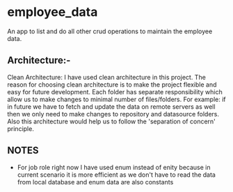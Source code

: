 # employee_data

An app to list and do all other crud operations to maintain the employee data.

## Architecture:-
Clean Architecture: I have used clean architecture in this project. The reason for choosing clean architecture is to make the project flexible and easy for future development. Each folder has separate responsibility which allow us to make changes to minimal number of files/folders.
For example: if in future we have to fetch and update the data on remote servers as well then we only need to make changes to repository and datasource folders. Also this architecture would help us to follow the 'separation of concern' principle.

## NOTES
- For job role right now I have used enum instead of enity because in current scenario it is more efficient as we don't have to read the data from local database and enum data are also constants
